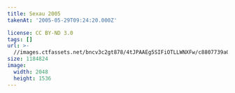 ```yaml
---
title: Sexau 2005
takenAt: '2005-05-29T09:24:20.000Z'

license: CC BY-ND 3.0
tags: []
url: >-
  //images.ctfassets.net/bncv3c2gt878/4tJPAAEg5SIFiOTLLWNXFw/c8807739a0c1656cab9d1856fdc98cda/sexau-2005_4560329032_o
size: 1184824
image:
  width: 2048
  height: 1536
---
```

